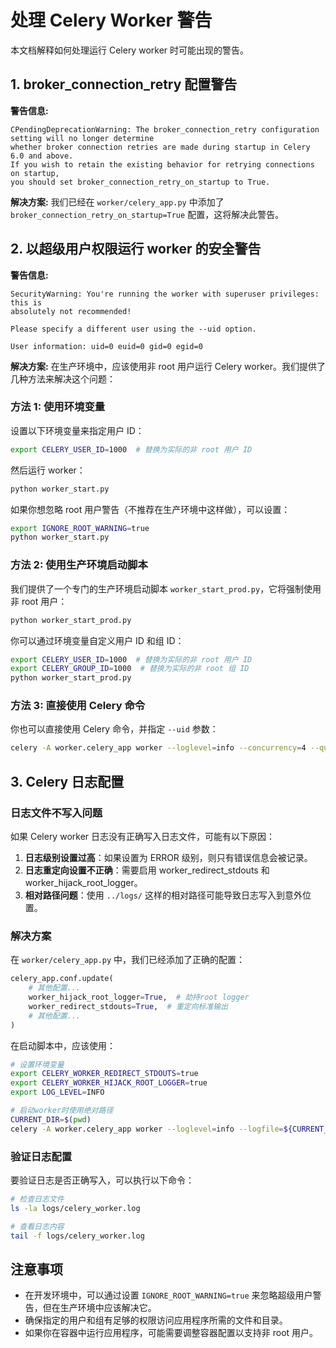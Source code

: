 # 处理 Celery Worker 警告

本文档解释如何处理运行 Celery worker 时可能出现的警告。

## 1. broker_connection_retry 配置警告

**警告信息:**
```
CPendingDeprecationWarning: The broker_connection_retry configuration setting will no longer determine
whether broker connection retries are made during startup in Celery 6.0 and above.
If you wish to retain the existing behavior for retrying connections on startup,
you should set broker_connection_retry_on_startup to True.
```

**解决方案:**
我们已经在 `worker/celery_app.py` 中添加了 `broker_connection_retry_on_startup=True` 配置，这将解决此警告。

## 2. 以超级用户权限运行 worker 的安全警告

**警告信息:**
```
SecurityWarning: You're running the worker with superuser privileges: this is
absolutely not recommended!

Please specify a different user using the --uid option.

User information: uid=0 euid=0 gid=0 egid=0
```

**解决方案:**
在生产环境中，应该使用非 root 用户运行 Celery worker。我们提供了几种方法来解决这个问题：

### 方法 1: 使用环境变量

设置以下环境变量来指定用户 ID：

```bash
export CELERY_USER_ID=1000  # 替换为实际的非 root 用户 ID
```

然后运行 worker：

```bash
python worker_start.py
```

如果你想忽略 root 用户警告（不推荐在生产环境中这样做），可以设置：

```bash
export IGNORE_ROOT_WARNING=true
python worker_start.py
```

### 方法 2: 使用生产环境启动脚本

我们提供了一个专门的生产环境启动脚本 `worker_start_prod.py`，它将强制使用非 root 用户：

```bash
python worker_start_prod.py
```

你可以通过环境变量自定义用户 ID 和组 ID：

```bash
export CELERY_USER_ID=1000  # 替换为实际的非 root 用户 ID
export CELERY_GROUP_ID=1000  # 替换为实际的非 root 组 ID
python worker_start_prod.py
```

### 方法 3: 直接使用 Celery 命令

你也可以直接使用 Celery 命令，并指定 `--uid` 参数：

```bash
celery -A worker.celery_app worker --loglevel=info --concurrency=4 --queues=main-queue --uid=1000 --gid=1000
```

## 3. Celery 日志配置

### 日志文件不写入问题

如果 Celery worker 日志没有正确写入日志文件，可能有以下原因：

1. **日志级别设置过高**：如果设置为 ERROR 级别，则只有错误信息会被记录。
2. **日志重定向设置不正确**：需要启用 worker_redirect_stdouts 和 worker_hijack_root_logger。
3. **相对路径问题**：使用 `../logs/` 这样的相对路径可能导致日志写入到意外位置。

### 解决方案

在 `worker/celery_app.py` 中，我们已经添加了正确的配置：

```python
celery_app.conf.update(
    # 其他配置...
    worker_hijack_root_logger=True,  # 劫持root logger
    worker_redirect_stdouts=True,  # 重定向标准输出
    # 其他配置...
)
```

在启动脚本中，应该使用：

```bash
# 设置环境变量
export CELERY_WORKER_REDIRECT_STDOUTS=true
export CELERY_WORKER_HIJACK_ROOT_LOGGER=true
export LOG_LEVEL=INFO

# 启动worker时使用绝对路径
CURRENT_DIR=$(pwd)
celery -A worker.celery_app worker --loglevel=info --logfile=${CURRENT_DIR}/logs/celery_worker.log
```

### 验证日志配置

要验证日志是否正确写入，可以执行以下命令：

```bash
# 检查日志文件
ls -la logs/celery_worker.log

# 查看日志内容
tail -f logs/celery_worker.log
```

## 注意事项

- 在开发环境中，可以通过设置 `IGNORE_ROOT_WARNING=true` 来忽略超级用户警告，但在生产环境中应该解决它。
- 确保指定的用户和组有足够的权限访问应用程序所需的文件和目录。
- 如果你在容器中运行应用程序，可能需要调整容器配置以支持非 root 用户。 